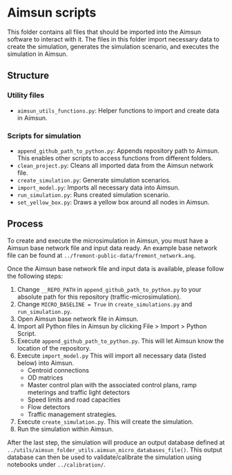 # Aimsun scripts

This folder contains all files that should be imported into the Aimsun software to interact with it.
The files in this folder import necessary data to create the simulation, generates the simulation scenario, and executes the simulation in Aimsun.

## Structure

### Utility files
- `aimsun_utils_functions.py`: Helper functions to import and create data in Aimsun.

### Scripts for simulation
- `append_github_path_to_python.py`: Appends repository path to Aimsun. This enables other scripts to access functions from different folders.
- `clean_project.py`: Cleans all imported data from the Aimsun network file.
- `create_simulation.py`: Generate simulation scenarios.
- `import_model.py`: Imports all necessary data into Aimsun.
- `run_simulation.py`: Runs created simulation scenario.
- `set_yellow_box.py`: Draws a yellow box around all nodes in Aimsun.

## Process

To create and execute the microsimulation in Aimsun, you must have a Aimsun base network file and input data ready. An example base network file can be found at `../fremont-public-data/fremont_network.ang`.

Once the Aimsun base network file and input data is available, please follow the following steps:

1. Change `__REPO_PATH` in `append_github_path_to_python.py` to your absolute path for this repository (traffic-microsimulation).
2. Change `MICRO_BASELINE = True` in `create_simulations.py` and `run_simulation.py`.
3. Open Aimsun base network file in Aimsun.
4. Import all Python files in Aimsun by clicking File > Import > Python Script.
5. Execute `append_github_path_to_python.py`. This will let Aimsun know the location of the repository.
6. Execute `import_model.py` This will import all necessary data (listed below) into Aimsun.
    - Centroid connections
    - OD matrices
    - Master control plan with the associated control plans, ramp meterings and traffic light detectors
    - Speed limits and road capacities
    - Flow detectors
    - Traffic management strategies. 
7. Execute `create_simulation.py`. This will create the simulation.
8. Run the simulation within Aimsun.

After the last step, the simulation will produce an output database defined at `../utils/aimsun_folder_utils.aimsun_micro_databases_file()`. This output database can then be used to validate/calibrate the simulation using notebooks under `../calibration/`.
